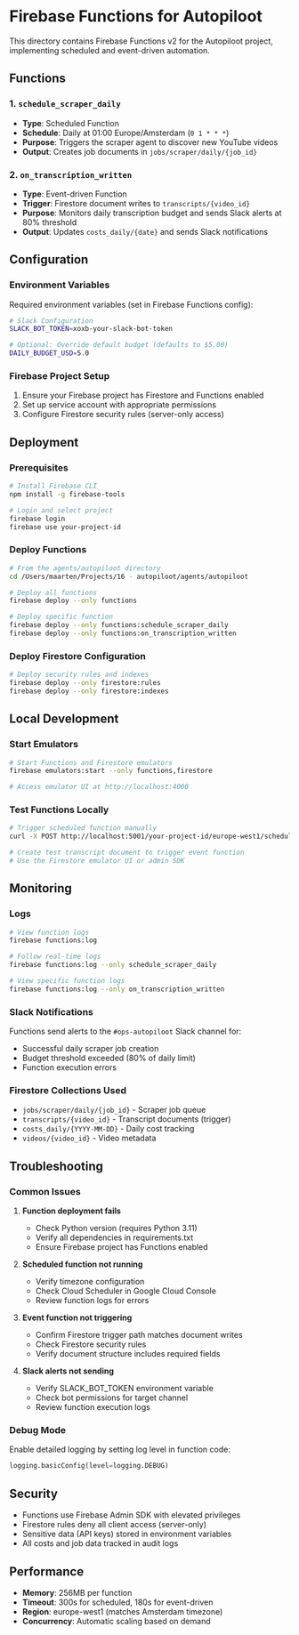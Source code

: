 # Firebase Functions for Autopiloot

This directory contains Firebase Functions v2 for the Autopiloot project, implementing scheduled and event-driven automation.

## Functions

### 1. `schedule_scraper_daily`

- **Type**: Scheduled Function
- **Schedule**: Daily at 01:00 Europe/Amsterdam (`0 1 * * *`)
- **Purpose**: Triggers the scraper agent to discover new YouTube videos
- **Output**: Creates job documents in `jobs/scraper/daily/{job_id}`

### 2. `on_transcription_written`

- **Type**: Event-driven Function
- **Trigger**: Firestore document writes to `transcripts/{video_id}`
- **Purpose**: Monitors daily transcription budget and sends Slack alerts at 80% threshold
- **Output**: Updates `costs_daily/{date}` and sends Slack notifications

## Configuration

### Environment Variables

Required environment variables (set in Firebase Functions config):

```bash
# Slack Configuration
SLACK_BOT_TOKEN=xoxb-your-slack-bot-token

# Optional: Override default budget (defaults to $5.00)
DAILY_BUDGET_USD=5.0
```

### Firebase Project Setup

1. Ensure your Firebase project has Firestore and Functions enabled
2. Set up service account with appropriate permissions
3. Configure Firestore security rules (server-only access)

## Deployment

### Prerequisites

```bash
# Install Firebase CLI
npm install -g firebase-tools

# Login and select project
firebase login
firebase use your-project-id
```

### Deploy Functions

```bash
# From the agents/autopiloot directory
cd /Users/maarten/Projects/16 - autopiloot/agents/autopiloot

# Deploy all functions
firebase deploy --only functions

# Deploy specific function
firebase deploy --only functions:schedule_scraper_daily
firebase deploy --only functions:on_transcription_written
```

### Deploy Firestore Configuration

```bash
# Deploy security rules and indexes
firebase deploy --only firestore:rules
firebase deploy --only firestore:indexes
```

## Local Development

### Start Emulators

```bash
# Start Functions and Firestore emulators
firebase emulators:start --only functions,firestore

# Access emulator UI at http://localhost:4000
```

### Test Functions Locally

```bash
# Trigger scheduled function manually
curl -X POST http://localhost:5001/your-project-id/europe-west1/schedule_scraper_daily

# Create test transcript document to trigger event function
# Use the Firestore emulator UI or admin SDK
```

## Monitoring

### Logs

```bash
# View function logs
firebase functions:log

# Follow real-time logs
firebase functions:log --only schedule_scraper_daily

# View specific function logs
firebase functions:log --only on_transcription_written
```

### Slack Notifications

Functions send alerts to the `#ops-autopiloot` Slack channel for:

- Successful daily scraper job creation
- Budget threshold exceeded (80% of daily limit)
- Function execution errors

### Firestore Collections Used

- `jobs/scraper/daily/{job_id}` - Scraper job queue
- `transcripts/{video_id}` - Transcript documents (trigger)
- `costs_daily/{YYYY-MM-DD}` - Daily cost tracking
- `videos/{video_id}` - Video metadata

## Troubleshooting

### Common Issues

1. **Function deployment fails**

   - Check Python version (requires Python 3.11)
   - Verify all dependencies in requirements.txt
   - Ensure Firebase project has Functions enabled

2. **Scheduled function not running**

   - Verify timezone configuration
   - Check Cloud Scheduler in Google Cloud Console
   - Review function logs for errors

3. **Event function not triggering**

   - Confirm Firestore trigger path matches document writes
   - Check Firestore security rules
   - Verify document structure includes required fields

4. **Slack alerts not sending**
   - Verify SLACK_BOT_TOKEN environment variable
   - Check bot permissions for target channel
   - Review function execution logs

### Debug Mode

Enable detailed logging by setting log level in function code:

```python
logging.basicConfig(level=logging.DEBUG)
```

## Security

- Functions use Firebase Admin SDK with elevated privileges
- Firestore rules deny all client access (server-only)
- Sensitive data (API keys) stored in environment variables
- All costs and job data tracked in audit logs

## Performance

- **Memory**: 256MB per function
- **Timeout**: 300s for scheduled, 180s for event-driven
- **Region**: europe-west1 (matches Amsterdam timezone)
- **Concurrency**: Automatic scaling based on demand
